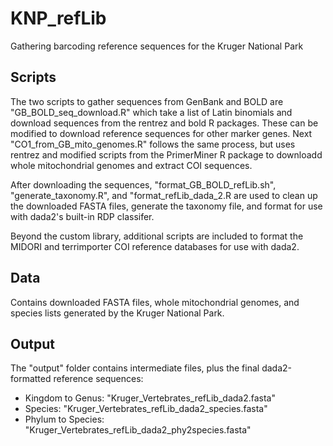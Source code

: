 # KNP_refLib
Gathering barcoding reference sequences for the Kruger National Park

## Scripts

The two scripts to gather sequences from GenBank and BOLD are "GB_BOLD_seq_download.R" which take a list of Latin binomials and download sequences from the rentrez and bold R packages. These can be modified to download reference sequences for other marker genes. Next "CO1_from_GB_mito_genomes.R" follows the same process, but uses rentrez and modified scripts from the PrimerMiner R package to downloadd whole mitochondrial genomes and extract COI sequences.

After downloading the sequences, "format_GB_BOLD_refLib.sh", "generate_taxonomy.R", and "format_refLib_dada_2.R are used to clean up the downloaded FASTA files, generate the taxonomy file, and format for use with dada2's built-in RDP classifer.

Beyond the custom library, additional scripts are included to format the MIDORI and terrimporter COI reference databases for use with dada2. 


## Data

Contains downloaded FASTA files, whole mitochondrial genomes, and species lists generated by the Kruger National Park.

## Output

The "output" folder contains intermediate files, plus the final dada2-formatted reference sequences:

- Kingdom to Genus: "Kruger_Vertebrates_refLib_dada2.fasta"
- Species: "Kruger_Vertebrates_refLib_dada2_species.fasta"
- Phylum to Species: "Kruger_Vertebrates_refLib_dada2_phy2species.fasta"